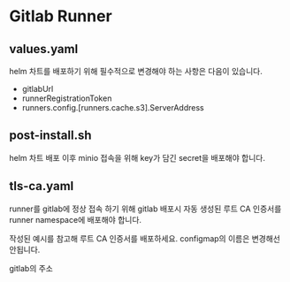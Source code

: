# Gitlab Runner

## values.yaml

helm 차트를 배포하기 위해 필수적으로 변경해야 하는 사항은 다음이 있습니다.

- gitlabUrl
- runnerRegistrationToken
- runners.config.[runners.cache.s3].ServerAddress

## post-install.sh

helm 차트 배포 이후 minio 접속을 위해 key가 담긴 secret을 배포해야 합니다.

## tls-ca.yaml

runner를 gitlab에 정상 접속 하기 위해 gitlab 배포시 자동 생성된 루트 CA 인증서를 runner namespace에 배포해야 합니다. 

작성된 예시를 참고해 루트 CA 인증서를 배포하세요. configmap의 이름은 변경해선 안됩니다.

gitlab의 주소